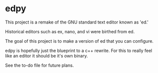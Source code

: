 # edpy

This project is a remake of the GNU standard text editor known as 'ed.'

Historical editors such as ex, nano, and vi were birthed from ed. 

The goal of this project is to make a version of ed that you can configure.

edpy is hopefully just the blueprint to a c++ rewrite. For this to really feel like an editor it should be it's own binary.

See the to-do file for future plans.
